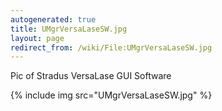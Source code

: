 ```yaml
---
autogenerated: true
title: UMgrVersaLaseSW.jpg
layout: page
redirect_from: /wiki/File:UMgrVersaLaseSW.jpg
---
```


Pic of Stradus VersaLase GUI Software

{% include img src="UMgrVersaLaseSW.jpg" %}

